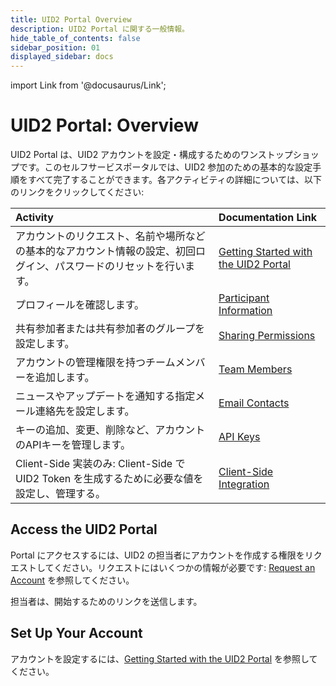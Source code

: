 ```yaml
---
title: UID2 Portal Overview
description: UID2 Portal に関する一般情報。
hide_table_of_contents: false
sidebar_position: 01
displayed_sidebar: docs
---
```


import Link from '@docusaurus/Link';

# UID2 Portal: Overview

UID2 Portal は、UID2 アカウントを設定・構成するためのワンストップショップです。このセルフサービスポータルでは、UID2 参加のための基本的な設定手順をすべて完了することができます。各アクティビティの詳細については、以下のリンクをクリックしてください:

| Activity | Documentation Link |
| :--- | :--- | 
| アカウントのリクエスト、名前や場所などの基本的なアカウント情報の設定、初回ログイン、パスワードのリセットを行います。 | [Getting Started with the UID2 Portal](portal-getting-started.md) |
| プロフィールを確認します。 | [Participant Information](participant-info.md) |
| 共有参加者または共有参加者のグループを設定します。 | [Sharing Permissions](sharing-permissions.md) |
| アカウントの管理権限を持つチームメンバーを追加します。 | [Team Members](team-members.md) |
| ニュースやアップデートを通知する指定メール連絡先を設定します。 | [Email Contacts](email-contacts.md) |
| キーの追加、変更、削除など、アカウントのAPIキーを管理します。 | [API Keys](api-keys.md) |
| Client-Side 実装のみ: Client-Side で UID2 Token を生成するために必要な値を設定し、管理する。 | [Client-Side Integration](client-side-integration.md) |

## Access the UID2 Portal

Portal にアクセスするには、UID2 の担当者にアカウントを作成する権限をリクエストしてください。リクエストにはいくつかの情報が必要です: [Request an Account](portal-getting-started.md#request-an-account) を参照してください。

担当者は、開始するためのリンクを送信します。

## Set Up Your Account

アカウントを設定するには、[Getting Started with the UID2 Portal](portal-getting-started.md) を参照してください。
